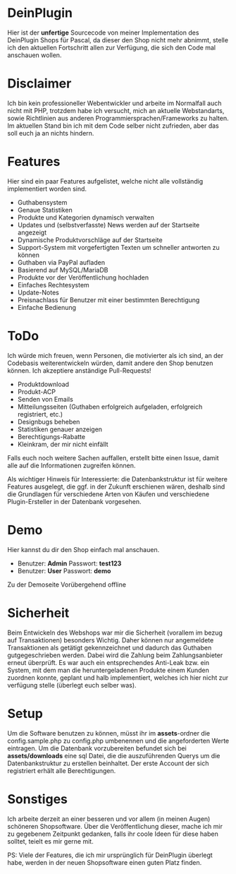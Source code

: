 # DeinPlugin
Hier ist der **unfertige** Sourcecode von meiner Implementation des DeinPlugin Shops für Pascal, da dieser den Shop nicht mehr abnimmt, stelle ich den aktuellen Fortschritt allen zur Verfügung, die sich den Code mal anschauen wollen.

# Disclaimer
Ich bin kein professioneller Webentwickler und arbeite im Normalfall auch nicht mit PHP, trotzdem habe ich versucht, mich an aktuelle Webstandarts, sowie Richtlinien aus anderen Programmiersprachen/Frameworks zu halten. 
Im aktuellen Stand bin ich mit dem Code selber nicht zufrieden, aber das soll euch ja an nichts hindern.

# Features
Hier sind ein paar Features aufgelistet, welche nicht alle vollständig implementiert worden sind. 

 * Guthabensystem
 * Genaue Statistiken
 * Produkte und Kategorien dynamisch verwalten
 * Updates und (selbstverfasste) News werden auf der Startseite angezeigt
 * Dynamische Produktvorschläge auf der Startseite
 * Support-System mit vorgefertigten Texten um schneller antworten zu können
 * Guthaben via PayPal aufladen
 * Basierend auf MySQL/MariaDB
 * Produkte vor der Veröffentlichung hochladen
 * Einfaches Rechtesystem
 * Update-Notes
 * Preisnachlass für Benutzer mit einer bestimmten Berechtigung
 * Einfache Bedienung

# ToDo
Ich würde mich freuen, wenn Personen, die motivierter als ich sind, an der Codebasis weiterentwickeln würden, damit andere den Shop benutzen können. Ich akzeptiere anständige Pull-Requests!
 
 * Produktdownload
 * Produkt-ACP
 * Senden von Emails
 * Mitteilungsseiten (Guthaben erfolgreich aufgeladen, erfolgreich registriert, etc.)
 * Designbugs beheben
 * Statistiken genauer anzeigen
 * Berechtigungs-Rabatte
 * Kleinkram, der mir nicht einfällt
 
 Falls euch noch weitere Sachen auffallen, erstellt bitte einen Issue, damit alle auf die Informationen zugreifen können.
 
Als wichtiger Hinweis für Interessierte: die Datenbankstruktur ist für weitere Features ausgelegt, die ggf. in der Zukunft erschienen wären, deshalb sind die Grundlagen für verschiedene Arten von Käufen und verschiedene Plugin-Ersteller in der Datenbank vorgesehen.

# Demo
Hier kannst du dir den Shop einfach mal anschauen.

* Benutzer: **Admin** Passwort: **test123**
* Benutzer: **User**  Passwort: **demo**

Zu der Demoseite Vorübergehend offline

# Sicherheit
Beim Entwickeln des Webshops war mir die Sicherheit (vorallem im bezug auf Transaktionen) besonders Wichtig. Daher können nur angemeldete Transaktionen als getätigt gekennzeichnet und dadurch das Guthaben gutgegeschrieben werden. Dabei wird die Zahlung beim Zahlungsanbieter erneut überprüft.
Es war auch ein entsprechendes Anti-Leak bzw. ein System, mit dem man die heruntergeladenen Produkte einem Kunden zuordnen konnte, geplant und halb implementiert, welches ich hier nicht zur verfügung stelle (überlegt euch selber was).

# Setup
Um die Software benutzen zu können, müsst ihr im **assets**-ordner die config.sample.php zu config.php umbenennen und die angeforderten Werte eintragen. Um die Datenbank vorzubereiten befundet sich bei **assets/downloads** eine sql Datei, die die auszuführenden Querys um die Datenbankstruktur zu erstellen beinhaltet. Der erste Account der sich registriert erhält alle Berechtigungen.

# Sonstiges
Ich arbeite derzeit an einer besseren und vor allem (in meinen Augen) schöneren Shopsoftware. Über die Veröffentlichung dieser, mache ich mir zu gegebenem Zeitpunkt gedanken, falls ihr coole Ideen für diese haben solltet, teielt es mir gerne mit.

PS: Viele der Features, die ich mir ursprünglich für DeinPlugin überlegt habe, werden in der neuen Shopsoftware einen guten Platz finden.
